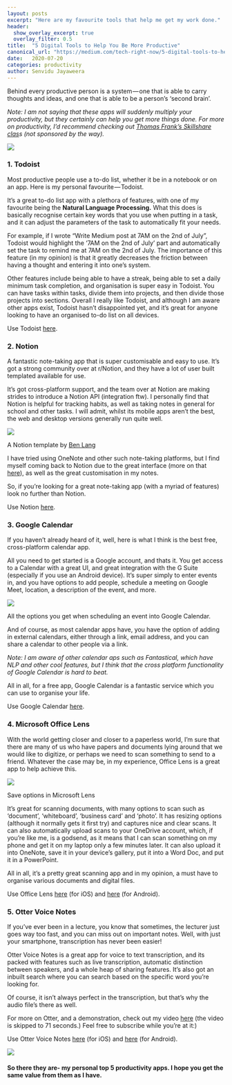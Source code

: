 ```yaml
---
layout: posts
excerpt: "Here are my favourite tools that help me get my work done."
header: 
  show_overlay_excerpt: true
  overlay_filter: 0.5 
title:  "5 Digital Tools to Help You Be More Productive"
canonical_url: "https://medium.com/tech-right-now/5-digital-tools-to-help-you-be-more-productive-f767c24b5bc1"
date:   2020-07-20
categories: productivity
author: Senvidu Jayaweera
---
```

Behind every productive person is a system — one that is able to carry thoughts and ideas, and one that is able to be a person’s ‘second brain’.

_Note: I am not saying that these apps will suddenly multiply your productivity, but they certainly can help you get more things done. For more on productivity, I’d recommend checking out_ [_Thomas Frank’s Skillshare clas_](https://www.skillshare.com/classes/Productivity-Masterclass-Create-a-Custom-System-that-Works/442860604)_s (not sponsored by the way)._

![](https://cdn-images-1.medium.com/max/1800/1*DC0ePyB_y3Yg4zWD9hD43g.jpeg)

### 1\. Todoist

Most productive people use a to-do list, whether it be in a notebook or on an app. Here is my personal favourite — Todoist.

It’s a great to-do list app with a plethora of features, with one of my favourite being the **Natural Language Processing.** What this does is basically recognise certain key words that you use when putting in a task, and it can adjust the parameters of the task to automatically fit your needs.

For example, if I wrote “Write Medium post at 7AM on the 2nd of July”, Todoist would highlight the ‘7AM on the 2nd of July’ part and automatically set the task to remind me at 7AM on the 2nd of July. The importance of this feature (in my opinion) is that it greatly decreases the friction between having a thought and entering it into one’s system.

Other features include being able to have a streak, being able to set a daily minimum task completion, and organisation is super easy in Todoist. You can have tasks within tasks, divide them into projects, and then divide those projects into sections. Overall I really like Todoist, and although I am aware other apps exist, Todoist hasn’t disappointed yet, and it’s great for anyone looking to have an organised to-do list on all devices.

Use Todoist [here](https://todoist.com/).

### 2\. Notion

A fantastic note-taking app that is super customisable and easy to use. It’s got a strong community over at r/Notion, and they have a lot of user built templated available for use.

It’s got cross-platform support, and the team over at Notion are making strides to introduce a Notion API (integration ftw). I personally find that Notion is helpful for tracking habits, as well as taking notes in general for school and other tasks. I will admit, whilst its mobile apps aren’t the best, the web and desktop versions generally run quite well.

![](https://cdn-images-1.medium.com/max/1200/1*IsY78PM1hprem_bJgMYXLA.png)

A Notion template by [Ben Lang](https://medium.com/@benln)

I have tried using OneNote and other such note-taking platforms, but I find myself coming back to Notion due to the great interface (more on that [here](https://medium.com/tech-right-now/notion-and-the-value-of-delight-26618b5f725c)), as well as the great customisation in my notes.

So, if you’re looking for a great note-taking app (with a myriad of features) look no further than Notion.

Use Notion [here](http://notion.so).

### 3\. Google Calendar

If you haven’t already heard of it, well, here is what I think is the best free, cross-platform calendar app.

All you need to get started is a Google account, and thats it. You get access to a Calendar with a great UI, and great integration with the G Suite (especially if you use an Android device). It’s super simply to enter events in, and you have options to add people, schedule a meeting on Google Meet, location, a description of the event, and more.

![](https://cdn-images-1.medium.com/max/1200/1*lTg-2QvlwZe5c7Od47Fnnw.png)

All the options you get when scheduling an event into Google Calendar.

And of course, as most calendar apps have, you have the option of adding in external calendars, either through a link, email address, and you can share a calendar to other people via a link.

_Note: I am aware of other calendar aps such as Fantastical, which have NLP and other cool features, but I think that the cross platform functionality of Google Calendar is hard to beat._

All in all, for a free app, Google Calendar is a fantastic service which you can use to organise your life.

Use Google Calendar [here](http://calendar.google.com).

### 4\. Microsoft Office Lens

With the world getting closer and closer to a paperless world, I’m sure that there are many of us who have papers and documents lying around that we would like to digitize, or perhaps we need to scan something to send to a friend. Whatever the case may be, in my experience, Office Lens is a great app to help achieve this.

![](https://cdn-images-1.medium.com/max/900/1*XhY0NdEg-YX79eFQS4bIbQ.jpeg)

Save options in Microsoft Lens

It’s great for scanning documents, with many options to scan such as ‘document’, ‘whiteboard’, ‘business card’ and ‘photo’. It has resizing options (although it normally gets it first try) and captures nice and clear scans. It can also automatically upload scans to your OneDrive account, which, if you’re like me, is a godsend, as it means that I can scan something on my phone and get it on my laptop only a few minutes later. It can also upload it into OneNote, save it in your device’s gallery, put it into a Word Doc, and put it in a PowerPoint.

All in all, it’s a pretty great scanning app and in my opinion, a must have to organise various documents and digital files.

Use Office Lens [here](https://apps.apple.com/au/app/microsoft-office-lens-pdf-scan/id975925059) (for iOS) and [here](https://play.google.com/store/apps/details?id=com.microsoft.office.officelens&hl=en_AU) (for Android).

### 5\. Otter Voice Notes

If you’ve ever been in a lecture, you know that sometimes, the lecturer just goes way too fast, and you can miss out on important notes. Well, with just your smartphone, transcription has never been easier!

Otter Voice Notes is a great app for voice to text transcription, and its packed with features such as live transcription, automatic distinction between speakers, and a whole heap of sharing features. It’s also got an inbuilt search where you can search based on the specific word you’re looking for.

Of course, it isn’t always perfect in the transcription, but that’s why the audio file’s there as well.

For more on Otter, and a demonstration, check out my video [here](https://youtu.be/zDzHwhvLntc?t=71) (the video is skipped to 71 seconds.) Feel free to subscribe while you’re at it:)

Use Otter Voice Notes [here](https://apps.apple.com/au/app/otter-voice-meeting-notes/id1276437113) (for iOS) and [here](https://play.google.com/store/apps/details?id=com.aisense.otter&hl=en_AU) (for Android).

![](https://cdn-images-1.medium.com/max/1800/1*DC0ePyB_y3Yg4zWD9hD43g.jpeg)

#### So there they are- my personal top 5 productivity apps. I hope you get the same value from them as I have.
